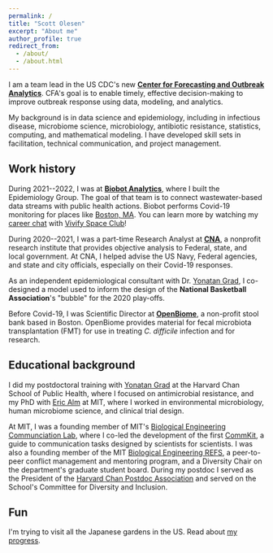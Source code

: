 ```yaml
---
permalink: /
title: "Scott Olesen"
excerpt: "About me"
author_profile: true
redirect_from:
  - /about/
  - /about.html
---
```


I am a team lead in the US CDC's new [**Center for Forecasting and Outbreak
Analytics**](https://www.cdc.gov/forecast-outbreak-analytics/index.html). CFA's
goal is to enable timely, effective decision-making to improve outbreak
response using data, modeling, and analytics.

My background is in data science and epidemiology, including in infectious
disease, microbiome science, microbiology, antibiotic resistance, statistics,
computing, and mathematical modeling. I have developed skill sets in
facilitation, technical communication, and project management.

## Work history

During 2021--2022, I was at [**Biobot Analytics**](https://www.biobot.io),
where I built the Epidemiology Group. The goal of that team is to
connect wastewater-based data streams with public health
actions. Biobot performs Covid-19 monitoring for places
like [Boston, MA](https://www.mwra.com/biobot/biobotdata.htm). You can learn more
by watching my [career chat](https://www.youtube.com/watch?v=S8_Dd8RIKvo)
with [Vivify Space Club](https://www.vivifystem.com/space-club)!

During 2020--2021, I was a part-time Research Analyst at
[**CNA**](https://www.cna.org/), a nonprofit research institute that provides
objective analysis to Federal, state, and local government. At CNA, I helped
advise the US Navy, Federal agencies, and state and city officials, especially
on their Covid-19 responses.

As an independent epidemiological consultant with Dr. [Yonatan
Grad](https://www.hsph.harvard.edu/yonatan-grad/), I co-designed a model used
to inform the design of the **National Basketball Association**'s "bubble"
for the 2020 play-offs.

Before Covid-19, I was Scientific Director at
[**OpenBiome**](http://www.openbiome.org), a non-profit stool bank based in
Boston. OpenBiome provides material for fecal microbiota transplantation
(FMT) for use in treating _C. difficile_ infection and for research.

## Educational background

I did my postdoctoral training with [Yonatan
Grad](https://www.hsph.harvard.edu/yonatan-grad/) at the Harvard Chan School
of Public Health, where I focused on antimicrobial resistance, and my PhD
with [Eric Alm](http://almlab.mit.edu/) at MIT, where I worked in
environmental microbiology, human microbiome science, and clinical trial
design.

At MIT, I was a founding member of MIT's [Biological Engineering
Communciation Lab](http://bewritinglab.mit.edu/), where I co-led the
development of the first [CommKit](http://mitcommlab.mit.edu/be/), a guide to
communication tasks designed by scientists for scientists. I was also a
founding member of the MIT [Biological Engineering REFS](http://berefs.com/),
a peer-to-peer conflict management and mentoring program, and a Diversity
Chair on the department's graduate student board. During my postdoc I served
as the President of the [Harvard Chan Postdoc
Association](http://hsph.me/pda) and served on the School's Committee for
Diversity and Inclusion.

## Fun

I'm trying to visit all the Japanese gardens in the US. Read about [my progress](japanese-gardens.md).
